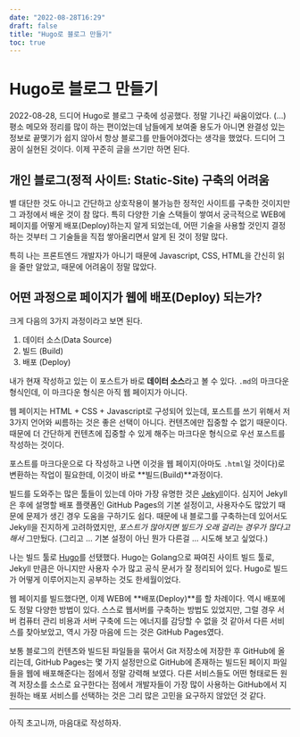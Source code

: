 ```yaml
---
date: "2022-08-28T16:29"
draft: false
title: "Hugo로 블로그 만들기"
toc: true
---
```


# Hugo로 블로그 만들기

2022-08-28, 드디어 Hugo로 블로그 구축에 성공했다. 정말 기나긴 싸움이었다. (...) 평소 메모와 정리를 많이 하는 편이었는데 남들에게 보여줄 용도가 아니면 완결성 있는 정보로 끝맺기가 쉽지 않아서 항상 블로그를 만들어야겠다는 생각을 했었다. 드디어 그 꿈이 실현된 것이다. 이제 꾸준히 글을 쓰기만 하면 된다.

## 개인 블로그(정적 사이트: Static-Site) 구축의 어려움

별 대단한 것도 아니고 간단하고 상호작용이 불가능한 정적인 사이트를 구축한 것이지만 그 과정에서 배운 것이 참 많다. 특히 다양한 기술 스택들이 쌓여서 궁극적으로 WEB에 페이지를 어떻게 배포(Deploy)하는지 알게 되었는데, 어떤 기술을 사용할 것인지 결정하는 것부터 그 기술들을 직접 쌓아올리면서 알게 된 것이 정말 많다.

특히 나는 프론트엔드 개발자가 아니기 때문에 Javascript, CSS, HTML을 간신히 읽을 줄만 알았고, 때문에 어려움이 정말 많았다.


## 어떤 과정으로 페이지가 웹에 배포(Deploy) 되는가?

크게 다음의 3가지 과정이라고 보면 된다.

1. 데이터 소스(Data Source)
2. 빌드 (Build)
3. 배포 (Deploy)

내가 현재 작성하고 있는 이 포스트가 바로 **데이터 소스**라고 볼 수 있다. `.md`의 마크다운 형식인데, 이 마크다운 형식은 아직 웹 페이지가 아니다.

웹 페이지는 HTML + CSS + Javascript로 구성되어 있는데, 포스트를 쓰기 위해서 저 3가지 언어와 씨름하는 것은 좋은 선택이 아니다. 컨텐츠에만 집중할 수 없기 때문이다. 때문에 더 간단하게 컨텐츠에 집중할 수 있게 해주는 마크다운 형식으로 우선 포스트를 작성하는 것이다.

포스트를 마크다운으로 다 작성하고 나면 이것을 웹 페이지(아마도 `.html`일 것이다)로 변환하는 작업이 필요한데, 이것이 바로 **빌드(Build)**과정이다.

빌드를 도와주는 많은 툴들이 있는데 아마 가장 유명한 것은 [Jekyll](https://jekyllrb.com)이다. 심지어 Jekyll은 후에 설명할 배포 플랫폼인 GitHub Pages의 기본 설정이고, 사용자수도 많았기 때문에 문제가 생긴 경우 도움을 구하기도 쉽다. 때문에 내 블로그를 구축하는데 있어서도 Jekyll을 진지하게 고려하였지만, *포스트가 많아지면 빌드가 오래 걸리는 경우가 많다고 해서* 그만뒀다. (그리고 ... 기본 설정이 아닌 뭔가 다른걸 ... 시도해 보고 싶었다.)

나는 빌드 툴로 [Hugo](https://gohugo.io)를 선탰했다. Hugo는 Golang으로 짜여진 사이트 빌드 툴로, Jekyll 만큼은 아니지만 사용자 수가 많고 공식 문서가 잘 정리되어 있다. Hugo로 빌드가 어떻게 이루어지는지 공부하는 것도 한세월이었다.

웹 페이지를 빌드했다면, 이제 WEB에 **배포(Deploy)**를 할 차례이다. 역시 배포에도 정말 다양한 방법이 있다. 스스로 웹서버를 구축하는 방법도 있었지만, 그럴 경우 서버 컴퓨터 관리 비용과 서버 구축에 드는 에너지를 감당할 수 없을 것 같아서 다른 서비스를 찾아보았고, 역시 가장 마음에 드는 것은 GitHub Pages였다.

보통 블로그의 컨텐츠와 빌드된 파일들을 묶어서 Git 저장소에 저장한 후 GitHub에 올리는데, GitHub Pages는 몇 가지 설정만으로 GitHub에 존재하는 빌드된 페이지 파일들을 웹에 배포해준다는 점에서 정말 강력해 보였다. 다른 서비스들도 어떤 형태로든 원격 저장소를 소스로 요구한다는 점에서 개발자들이 가장 많이 사용하는 GitHub에서 지원하는 배포 서비스를 선택하는 것은 그리 많은 고민을 요구하지 않았던 것 같다.


---

아직 초고니까, 마음대로 작성하자.


